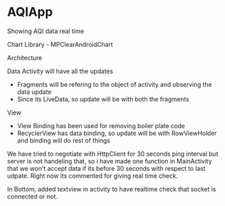 # AQIApp
Showing AQI data real time

Chart Library - MPClearAndroidChart

Architecture

Data
Activity will have all the updates
- Fragments will be refering to the object of activity and observing the data update
- Since its LiveData, so update will be with both the fragments
 
View
- View Binding has been used for removing boiler plate code
- RecyclerView has data binding, so update will be with RowViewHolder and binding will do rest of things

We have tried to negotiate with HttpClient for 30 seconds ping interval but server is not handeling that, so i have made one function in MainActivity that  we won't accept data if its before 30 seconds with respect to last udpate. Right now its commented for giving real time check.

In Bottom, added textview in activity to have realtime check that socket is connected or not.
